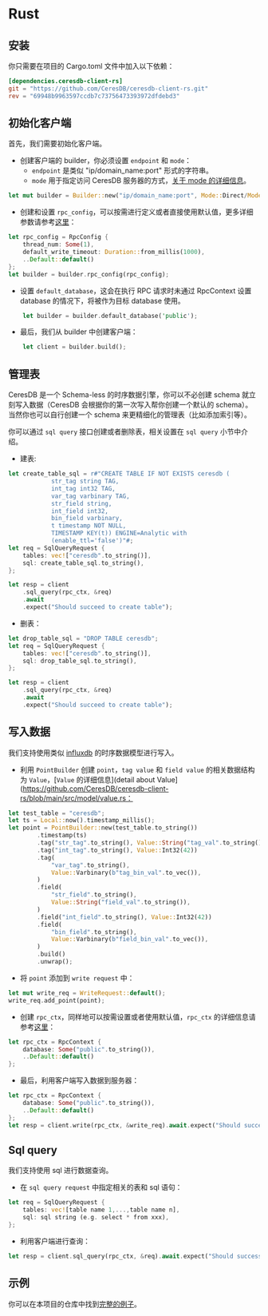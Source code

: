 # Rust

## 安装

你只需要在项目的 Cargo.toml 文件中加入以下依赖：

```toml
[dependencies.ceresdb-client-rs]
git = "https://github.com/CeresDB/ceresdb-client-rs.git"
rev = "69948b9963597ccdb7c73756473393972dfdebd3"
```

## 初始化客户端

首先，我们需要初始化客户端。

- 创建客户端的 builder，你必须设置 `endpoint` 和 `mode`：
  - `endpoint` 是类似 "ip/domain_name:port" 形式的字符串。
  - `mode` 用于指定访问 CeresDB 服务器的方式，[关于 mode 的详细信息](https://github.com/CeresDB/ceresdb-client-rs/blob/main/src/db_client/builder.rs#L20)。

```rust
let mut builder = Builder::new("ip/domain_name:port", Mode::Direct/Mode::Proxy);
```

- 创建和设置 `rpc_config`，可以按需进行定义或者直接使用默认值，更多详细参数请参考[这里](https://github.com/CeresDB/ceresdb-client-rs/blob/main/src/options.rs)：

```rust
let rpc_config = RpcConfig {
    thread_num: Some(1),
    default_write_timeout: Duration::from_millis(1000),
    ..Default::default()
};
let builder = builder.rpc_config(rpc_config);
```

- 设置 `default_database`，这会在执行 RPC 请求时未通过 RpcContext 设置 database 的情况下，将被作为目标 database 使用。

```rust
    let builder = builder.default_database('public');
```

- 最后，我们从 builder 中创建客户端：

```rust
    let client = builder.build();
```

## 管理表

CeresDB 是一个 Schema-less 的时序数据引擎，你可以不必创建 schema 就立刻写入数据（CeresDB 会根据你的第一次写入帮你创建一个默认的 schema）。 当然你也可以自行创建一个 schema 来更精细化的管理表（比如添加索引等）。

你可以通过 `sql query` 接口创建或者删除表，相关设置在 `sql query` 小节中介绍。

- 建表:

```rust
let create_table_sql = r#"CREATE TABLE IF NOT EXISTS ceresdb (
            str_tag string TAG,
            int_tag int32 TAG,
            var_tag varbinary TAG,
            str_field string,
            int_field int32,
            bin_field varbinary,
            t timestamp NOT NULL,
            TIMESTAMP KEY(t)) ENGINE=Analytic with
            (enable_ttl='false')"#;
let req = SqlQueryRequest {
    tables: vec!["ceresdb".to_string()],
    sql: create_table_sql.to_string(),
};

let resp = client
    .sql_query(rpc_ctx, &req)
    .await
    .expect("Should succeed to create table");
```

- 删表：

```rust
let drop_table_sql = "DROP TABLE ceresdb";
let req = SqlQueryRequest {
    tables: vec!["ceresdb".to_string()],
    sql: drop_table_sql.to_string(),
};

let resp = client
    .sql_query(rpc_ctx, &req)
    .await
    .expect("Should succeed to create table");
```

## 写入数据

我们支持使用类似 [influxdb](https://awesome.influxdata.com/docs/part-2/influxdb-data-model) 的时序数据模型进行写入。

- 利用 `PointBuilder` 创建 `point`，`tag value` 和 `field value` 的相关数据结构为 `Value`，[`Value` 的详细信息](detail about Value](https://github.com/CeresDB/ceresdb-client-rs/blob/main/src/model/value.rs：

```rust
let test_table = "ceresdb";
let ts = Local::now().timestamp_millis();
let point = PointBuilder::new(test_table.to_string())
        .timestamp(ts)
        .tag("str_tag".to_string(), Value::String("tag_val".to_string()))
        .tag("int_tag".to_string(), Value::Int32(42))
        .tag(
            "var_tag".to_string(),
            Value::Varbinary(b"tag_bin_val".to_vec()),
        )
        .field(
            "str_field".to_string(),
            Value::String("field_val".to_string()),
        )
        .field("int_field".to_string(), Value::Int32(42))
        .field(
            "bin_field".to_string(),
            Value::Varbinary(b"field_bin_val".to_vec()),
        )
        .build()
        .unwrap();
```

- 将 `point` 添加到 `write request` 中：

```rust
let mut write_req = WriteRequest::default();
write_req.add_point(point);
```

- 创建 `rpc_ctx`，同样地可以按需设置或者使用默认值，`rpc_ctx` 的详细信息请参考[这里](https://github.com/CeresDB/ceresdb-client-rs/blob/a72e673103463c7962e01a097592fc7edbcc0b79/src/rpc_client/mod.rs#L29)：

```rust
let rpc_ctx = RpcContext {
    database: Some("public".to_string()),
    ..Default::default()
};
```

- 最后，利用客户端写入数据到服务器：

```rust
let rpc_ctx = RpcContext {
    database: Some("public".to_string()),
    ..Default::default()
};
let resp = client.write(rpc_ctx, &write_req).await.expect("Should success to write");
```

## Sql query

我们支持使用 sql 进行数据查询。

- 在 `sql query request` 中指定相关的表和 sql 语句：

```rust
let req = SqlQueryRequest {
    tables: vec![table name 1,...,table name n],
    sql: sql string (e.g. select * from xxx),
};
```

- 利用客户端进行查询：

```rust
let resp = client.sql_query(rpc_ctx, &req).await.expect("Should success to write");
```

## 示例

你可以在本项目的仓库中找到[完整的例子](https://github.com/CeresDB/ceresdb-client-rs/blob/main/examples/read_write.rs)。
